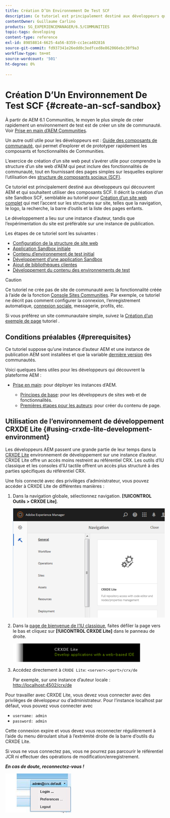```yaml
---
title: Création D’Un Environnement De Test SCF
description: Ce tutoriel est principalement destiné aux développeurs qui découvrent AEM et qui souhaitent utiliser des composants SCF. Il passe en revue la création d’un site Sandbox SCF.
contentOwner: Guillaume Carlino
products: SG_EXPERIENCEMANAGER/6.5/COMMUNITIES
topic-tags: developing
content-type: reference
exl-id: 89858814-6625-4a56-8359-cc1eca402816
source-git-commit: fd937341e26edd0c3edfced8e862066ebc30f9a3
workflow-type: tm+mt
source-wordcount: '501'
ht-degree: 0%

---
```


# Création D’Un Environnement De Test SCF  {#create-an-scf-sandbox}

À partir de AEM 6.1 Communities, le moyen le plus simple de créer rapidement un environnement de test est de créer un site de communauté. Voir [Prise en main d’AEM Communities](getting-started.md).

Un autre outil utile pour les développeurs est : [Guide des composants de communauté](components-guide.md), qui permet d’explorer et de prototyper rapidement les composants et fonctionnalités de Communities.

L’exercice de création d’un site web peut s’avérer utile pour comprendre la structure d’un site web d’AEM qui peut inclure des fonctionnalités de communauté, tout en fournissant des pages simples sur lesquelles explorer l’utilisation des [structure de composants sociaux (SCF)](scf.md).

Ce tutoriel est principalement destiné aux développeurs qui découvrent AEM et qui souhaitent utiliser des composants SCF. Il décrit la création d’un site Sandbox SCF, semblable au tutoriel pour [Création d’un site web complet](../../help/sites-developing/website.md) qui met l’accent sur les structures sur site, telles que la navigation, le logo, la recherche, la barre d’outils et la liste des pages enfants.

Le développement a lieu sur une instance d’auteur, tandis que l’expérimentation du site est préférable sur une instance de publication.

Les étapes de ce tutoriel sont les suivantes :

* [Configuration de la structure de site web](setup-website.md)
* [Application Sandbox initiale](initial-app.md)
* [Contenu d’environnement de test initial](initial-content.md)
* [Développement d’une application Sandbox](develop-app.md)
* [Ajout de bibliothèques clientes](add-clientlibs.md)
* [Développement du contenu des environnements de test](develop-content.md)

>[!CAUTION]
>
>Ce tutoriel ne crée pas de site de communauté avec la fonctionnalité créée à l’aide de la fonction [Console Sites Communities](sites-console.md). Par exemple, ce tutoriel ne décrit pas comment configurer la connexion, l’enregistrement automatique, [connexion sociale](social-login.md), messagerie, profils, etc.
>
>Si vous préférez un site communautaire simple, suivez la [Création d’un exemple de page](create-sample-page.md) tutoriel .

## Conditions préalables {#prerequisites}

Ce tutoriel suppose qu’une instance d’auteur AEM et une instance de publication AEM sont installées et que la variable [dernière version](deploy-communities.md#latest-releases) des communautés.

Voici quelques liens utiles pour les développeurs qui découvrent la plateforme AEM :

* [Prise en main](../../help/sites-deploying/deploy.md#getting-started): pour déployer les instances d’AEM.

   * [Principes de base](../../help/sites-developing/the-basics.md): pour les développeurs de sites web et de fonctionnalités.
   * [Premières étapes pour les auteurs](../../help/sites-authoring/first-steps.md): pour créer du contenu de page.

## Utilisation de l’environnement de développement CRXDE Lite {#using-crxde-lite-development-environment}

Les développeurs AEM passent une grande partie de leur temps dans la [CRXDE Lite](../../help/sites-developing/developing-with-crxde-lite.md) environnement de développement sur une instance d’auteur. CRXDE Lite offre un accès moins restreint au référentiel CRX. Les outils d’IU classique et les consoles d’IU tactile offrent un accès plus structuré à des parties spécifiques du référentiel CRX.

Une fois connecté avec des privilèges d’administrateur, vous pouvez accéder à CRXDE Lite de différentes manières :

1. Dans la navigation globale, sélectionnez navigation. **[!UICONTROL Outils > CRXDE Lite]**.

   ![crxde-lite](assets/tools-crxde.png)

2. Dans la [page de bienvenue de l’IU classique](http://localhost:4502/welcome.html), faites défiler la page vers le bas et cliquez sur **[!UICONTROL CRXDE Lite]** dans le panneau de droite.

   ![classic-ui-crxde](assets/classic-ui-crxde.png)

3. Accédez directement à `CRXDE Lite`: `<server>:<port>/crx/de`

   Par exemple, sur une instance d’auteur locale : [http://localhost:4502/crx/de](http://localhost:4502/crx/de)

Pour travailler avec CRXDE Lite, vous devez vous connecter avec des privilèges de développeur ou d’administrateur. Pour l’instance localhost par défaut, vous pouvez vous connecter avec

* `username: admin`
* `password: admin`


Cette connexion expire et vous devez vous reconnecter régulièrement à l’aide du menu déroulant situé à l’extrémité droite de la barre d’outils du CRXDE Lite.

Si vous ne vous connectez pas, vous ne pourrez pas parcourir le référentiel JCR ni effectuer des opérations de modification/enregistrement.

***En cas de doute, reconnectez-vous !***

![relogin](assets/relogin.png)
